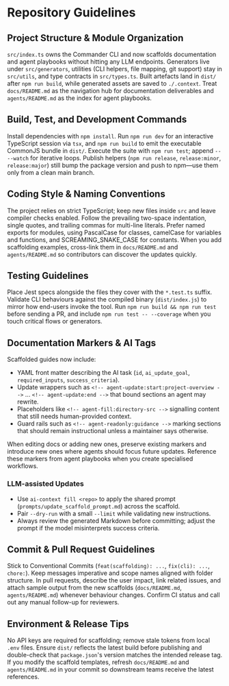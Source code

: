 # Repository Guidelines

## Project Structure & Module Organization
`src/index.ts` owns the Commander CLI and now scaffolds documentation and agent playbooks without hitting any LLM endpoints. Generators live under `src/generators`, utilities (CLI helpers, file mapping, git support) stay in `src/utils`, and type contracts in `src/types.ts`. Built artefacts land in `dist/` after `npm run build`, while generated assets are saved to `./.context`. Treat `docs/README.md` as the navigation hub for documentation deliverables and `agents/README.md` as the index for agent playbooks.

## Build, Test, and Development Commands
Install dependencies with `npm install`. Run `npm run dev` for an interactive TypeScript session via `tsx`, and `npm run build` to emit the executable CommonJS bundle in `dist/`. Execute the suite with `npm run test`; append `-- --watch` for iterative loops. Publish helpers (`npm run release`, `release:minor`, `release:major`) still bump the package version and push to npm—use them only from a clean main branch.

## Coding Style & Naming Conventions
The project relies on strict TypeScript; keep new files inside `src` and leave compiler checks enabled. Follow the prevailing two-space indentation, single quotes, and trailing commas for multi-line literals. Prefer named exports for modules, using PascalCase for classes, camelCase for variables and functions, and SCREAMING_SNAKE_CASE for constants. When you add scaffolding examples, cross-link them in `docs/README.md` and `agents/README.md` so contributors can discover the updates quickly.

## Testing Guidelines
Place Jest specs alongside the files they cover with the `*.test.ts` suffix. Validate CLI behaviours against the compiled binary (`dist/index.js`) to mirror how end-users invoke the tool. Run `npm run build && npm run test` before sending a PR, and include `npm run test -- --coverage` when you touch critical flows or generators.

## Documentation Markers & AI Tags
Scaffolded guides now include:
- YAML front matter describing the AI task (`id`, `ai_update_goal`, `required_inputs`, `success_criteria`).
- Update wrappers such as `<!-- agent-update:start:project-overview -->` ... `<!-- agent-update:end -->` that bound sections an agent may rewrite.
- Placeholders like `<!-- agent-fill:directory-src -->` signalling content that still needs human-provided context.
- Guard rails such as `<!-- agent-readonly:guidance -->` marking sections that should remain instructional unless a maintainer says otherwise.

When editing docs or adding new ones, preserve existing markers and introduce new ones where agents should focus future updates. Reference these markers from agent playbooks when you create specialised workflows.

### LLM-assisted Updates
- Use `ai-context fill <repo>` to apply the shared prompt (`prompts/update_scaffold_prompt.md`) across the scaffold.
- Pair `--dry-run` with a small `--limit` while validating new instructions.
- Always review the generated Markdown before committing; adjust the prompt if the model misinterprets success criteria.

## Commit & Pull Request Guidelines
Stick to Conventional Commits (`feat(scaffolding): ...`, `fix(cli): ...`, `chore:`). Keep messages imperative and scope names aligned with folder structure. In pull requests, describe the user impact, link related issues, and attach sample output from the new scaffolds (`docs/README.md`, `agents/README.md`) whenever behaviour changes. Confirm CI status and call out any manual follow-up for reviewers.

## Environment & Release Tips
No API keys are required for scaffolding; remove stale tokens from local `.env` files. Ensure `dist/` reflects the latest build before publishing and double-check that `package.json`'s version matches the intended release tag. If you modify the scaffold templates, refresh `docs/README.md` and `agents/README.md` in your commit so downstream teams receive the latest references.
